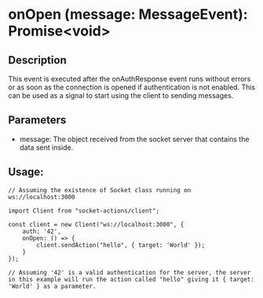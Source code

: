 # onOpen (message: MessageEvent): Promise\<void>

## Description

This event is executed after the onAuthResponse event runs without errors or as soon as the connection is opened if authentication is not enabled. This can be used as a signal to start using the client to sending messages.

## Parameters

- message: The object received from the socket server that contains the data sent inside.

## Usage:

```
// Assuming the existence of Socket class running on ws://localhost:3000

import Client from "socket-actions/client";

const client = new Client("ws://localhost:3000", {
    auth: '42',
    onOpen: () => {
        client.sendAction("hello", { target: 'World' });
    }
});

// Assuming '42' is a valid authentication for the server, the server in this example will run the action called "hello" giving it { target: 'World' } as a parameter.
```
